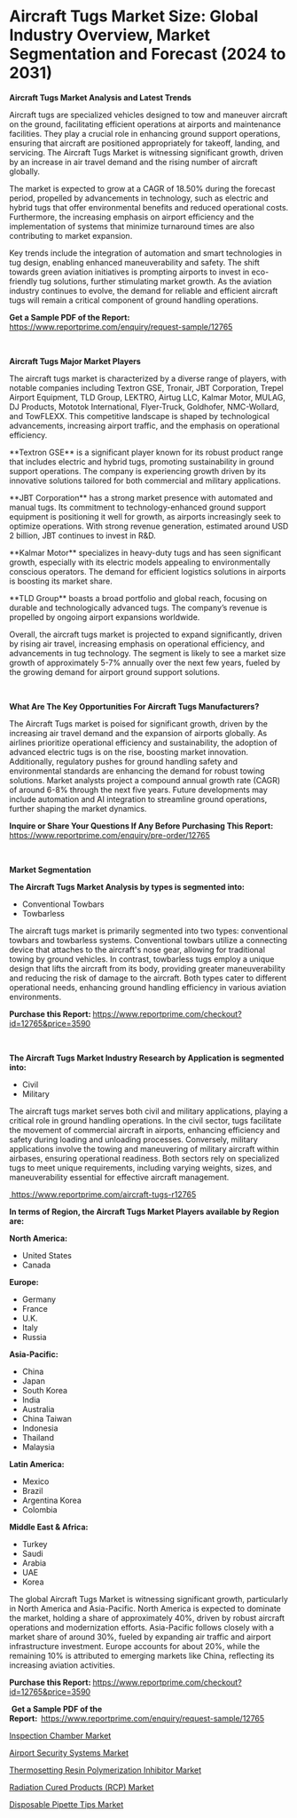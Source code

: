 <p><h1>Aircraft Tugs Market Size: Global Industry Overview, Market Segmentation and Forecast (2024 to 2031)</h1></p><p><strong>Aircraft Tugs Market Analysis and Latest Trends</strong></p>
<p><p>Aircraft tugs are specialized vehicles designed to tow and maneuver aircraft on the ground, facilitating efficient operations at airports and maintenance facilities. They play a crucial role in enhancing ground support operations, ensuring that aircraft are positioned appropriately for takeoff, landing, and servicing. The Aircraft Tugs Market is witnessing significant growth, driven by an increase in air travel demand and the rising number of aircraft globally.</p><p>The market is expected to grow at a CAGR of 18.50% during the forecast period, propelled by advancements in technology, such as electric and hybrid tugs that offer environmental benefits and reduced operational costs. Furthermore, the increasing emphasis on airport efficiency and the implementation of systems that minimize turnaround times are also contributing to market expansion. </p><p>Key trends include the integration of automation and smart technologies in tug design, enabling enhanced maneuverability and safety. The shift towards green aviation initiatives is prompting airports to invest in eco-friendly tug solutions, further stimulating market growth. As the aviation industry continues to evolve, the demand for reliable and efficient aircraft tugs will remain a critical component of ground handling operations.</p></p>
<p><strong>Get a Sample PDF of the Report:&nbsp;</strong> <a href="https://www.reportprime.com/enquiry/request-sample/12765">https://www.reportprime.com/enquiry/request-sample/12765</a></p>
<p>&nbsp;</p>
<p><strong>Aircraft Tugs Major Market Players</strong></p>
<p><p>The aircraft tugs market is characterized by a diverse range of players, with notable companies including Textron GSE, Tronair, JBT Corporation, Trepel Airport Equipment, TLD Group, LEKTRO, Airtug LLC, Kalmar Motor, MULAG, DJ Products, Mototok International, Flyer-Truck, Goldhofer, NMC-Wollard, and TowFLEXX. This competitive landscape is shaped by technological advancements, increasing airport traffic, and the emphasis on operational efficiency.</p><p>**Textron GSE** is a significant player known for its robust product range that includes electric and hybrid tugs, promoting sustainability in ground support operations. The company is experiencing growth driven by its innovative solutions tailored for both commercial and military applications.</p><p>**JBT Corporation** has a strong market presence with automated and manual tugs. Its commitment to technology-enhanced ground support equipment is positioning it well for growth, as airports increasingly seek to optimize operations. With strong revenue generation, estimated around USD 2 billion, JBT continues to invest in R&D.</p><p>**Kalmar Motor** specializes in heavy-duty tugs and has seen significant growth, especially with its electric models appealing to environmentally conscious operators. The demand for efficient logistics solutions in airports is boosting its market share.</p><p>**TLD Group** boasts a broad portfolio and global reach, focusing on durable and technologically advanced tugs. The company’s revenue is propelled by ongoing airport expansions worldwide.</p><p>Overall, the aircraft tugs market is projected to expand significantly, driven by rising air travel, increasing emphasis on operational efficiency, and advancements in tug technology. The segment is likely to see a market size growth of approximately 5-7% annually over the next few years, fueled by the growing demand for airport ground support solutions.</p></p>
<p>&nbsp;</p>
<p><strong>What Are The Key Opportunities For Aircraft Tugs Manufacturers?</strong></p>
<p><p>The Aircraft Tugs market is poised for significant growth, driven by the increasing air travel demand and the expansion of airports globally. As airlines prioritize operational efficiency and sustainability, the adoption of advanced electric tugs is on the rise, boosting market innovation. Additionally, regulatory pushes for ground handling safety and environmental standards are enhancing the demand for robust towing solutions. Market analysts project a compound annual growth rate (CAGR) of around 6-8% through the next five years. Future developments may include automation and AI integration to streamline ground operations, further shaping the market dynamics.</p></p>
<p><strong>Inquire or Share Your Questions If Any Before Purchasing This Report:</strong> <a href="https://www.reportprime.com/enquiry/pre-order/12765">https://www.reportprime.com/enquiry/pre-order/12765</a></p>
<p>&nbsp;</p>
<p><strong>Market Segmentation</strong></p>
<p><strong>The Aircraft Tugs Market Analysis by types is segmented into:</strong></p>
<p><ul><li>Conventional Towbars</li><li>Towbarless</li></ul></p>
<p><p>The aircraft tugs market is primarily segmented into two types: conventional towbars and towbarless systems. Conventional towbars utilize a connecting device that attaches to the aircraft's nose gear, allowing for traditional towing by ground vehicles. In contrast, towbarless tugs employ a unique design that lifts the aircraft from its body, providing greater maneuverability and reducing the risk of damage to the aircraft. Both types cater to different operational needs, enhancing ground handling efficiency in various aviation environments.</p></p>
<p><strong>Purchase this Report:&nbsp;</strong><a href="https://www.reportprime.com/checkout?id=12765&price=3590">https://www.reportprime.com/checkout?id=12765&price=3590</a></p>
<p>&nbsp;</p>
<p><strong>The Aircraft Tugs Market Industry Research by Application is segmented into:</strong></p>
<p><ul><li>Civil</li><li>Military</li></ul></p>
<p><p>The aircraft tugs market serves both civil and military applications, playing a critical role in ground handling operations. In the civil sector, tugs facilitate the movement of commercial aircraft in airports, enhancing efficiency and safety during loading and unloading processes. Conversely, military applications involve the towing and maneuvering of military aircraft within airbases, ensuring operational readiness. Both sectors rely on specialized tugs to meet unique requirements, including varying weights, sizes, and maneuverability essential for effective aircraft management.</p></p>
<p><a href="https://www.reportprime.com/aircraft-tugs-r12765">&nbsp;https://www.reportprime.com/aircraft-tugs-r12765</a></p>
<p><strong>In terms of Region, the Aircraft Tugs Market Players available by Region are:</strong></p>
<p>
    <p> <strong> North America: </strong>
        <ul>
            <li>United States</li>
            <li>Canada</li>
        </ul>
        </p> 
    <p> <strong> Europe: </strong>
        <ul>
            <li>Germany</li>
            <li>France</li>
            <li>U.K.</li>
            <li>Italy</li>
            <li>Russia</li>
        </ul>
        </p> 
    <p> <strong> Asia-Pacific: </strong>
        <ul>
            <li>China</li>
            <li>Japan</li>
            <li>South Korea</li>
            <li>India</li>
            <li>Australia</li>
            <li>China Taiwan</li>
            <li>Indonesia</li>
            <li>Thailand</li>
            <li>Malaysia</li>
        </ul>
        </p> 
    <p> <strong> Latin America: </strong>
        <ul>
            <li>Mexico</li>
            <li>Brazil</li>
            <li>Argentina Korea</li>
            <li>Colombia</li>
        </ul>
        </p> 
    <p> <strong> Middle East & Africa: </strong>
        <ul>
            <li>Turkey</li>
            <li>Saudi</li>
            <li>Arabia</li>
            <li>UAE</li>
            <li>Korea</li>
        </ul>
    </p>
    </p>
<p><p>The global Aircraft Tugs Market is witnessing significant growth, particularly in North America and Asia-Pacific. North America is expected to dominate the market, holding a share of approximately 40%, driven by robust aircraft operations and modernization efforts. Asia-Pacific follows closely with a market share of around 30%, fueled by expanding air traffic and airport infrastructure investment. Europe accounts for about 20%, while the remaining 10% is attributed to emerging markets like China, reflecting its increasing aviation activities.</p></p>
<p><strong>Purchase this Report: </strong><a href="https://www.reportprime.com/checkout?id=12765&price=3590">https://www.reportprime.com/checkout?id=12765&price=3590</a></p>
<p>&nbsp;<strong>Get a Sample PDF of the Report:&nbsp;&nbsp;</strong><a href="https://www.reportprime.com/enquiry/request-sample/12765">https://www.reportprime.com/enquiry/request-sample/12765</a></p>
<p><strong></strong></p>
<p><p><a href="https://github.com/ChiragRP21/Market-Research-Report-List-6/blob/main/inspection-chamber-market.md">Inspection Chamber Market</a></p><p><a href="https://www.linkedin.com/pulse/what-innovations-market-trends-shaping-airport-security-systems-ai9rc?trackingId=YB1TT7XESq6g7wJnnxtCXw%3D%3D">Airport Security Systems Market</a></p><p><a href="https://issuu.com/reportprime-2/docs/thermosetting-resin-polymerization-_ec3972658060be">Thermosetting Resin Polymerization Inhibitor Market</a></p><p><a href="https://issuu.com/reportprime-2/docs/radiation-cured-products-rcp-market_2ad07c4e6710b6">Radiation Cured Products (RCP) Market</a></p><p><a href="https://medium.com/@colin.dunca43545/an-in-depth-analysis-of-the-global-disposable-pipette-tips-market-scope-and-its-rapid-growing-13-7-5be0b194ee9c">Disposable Pipette Tips Market</a></p></p>